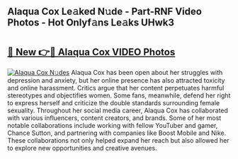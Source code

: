 ## Alaqua Cox Le𝚊ked N𝚞de - Part-RNF Video Photos - Hot Onlyf𝚊ns Le𝚊ks UHwk3

# <h2><a href="http://ac51877.deff.icu/?id=Alaqua+Cox">🔗 New 👉🔴 Alaqua Cox VIDEO Photos</a></h2>

[![Alaqua Cox N𝚞des](https://i.imgur.com/rIISA9y.gif)](http://ac51877.deff.icu/?id=Alaqua+Cox)
Alaqua Cox has been open about her struggles with depression and anxiety, but her online presence has also attracted toxicity and online harassment. Critics argue that her content perpetuates harmful stereotypes and objectifies women. Some fans, meanwhile, defend her right to express herself and criticize the double standards surrounding female sexuality. Throughout her social media career, Alaqua Cox has collaborated with various influencers, content creators, and brands. Some of her most notable collaborations include working with fellow YouTuber and gamer, Chance Sutton, and partnering with companies like Boost Mobile and Nike. These collaborations not only helped expand her reach but also allowed her to explore new opportunities and creative avenues.
